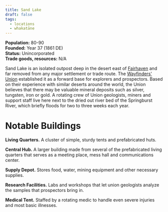 ```yaml
---
title: Sand Lake
draft: false
tags:
  - locations
  - whakatāne
---
```

**Population:** 80-90<br>
**Founded:** Year 37 (1861 DE)<br>
**Status:** Unincorporated<br>
**Trade goods, resources:** N/A

Sand Lake is an isolated outpost deep in the desert east of [Fairhaven](fairhaven) and far removed from any major settlement or trade route. The [Wayfinders' Union](the-wayfinders-union) established it as a forward base for explorers and prospectors. Based on their experience with similar deserts around the world, the Union believes that there may be valuable mineral deposits such as silver, tungsten, iron or gold. A rotating crew of Union geologists, miners and support staff live here next to the dried out river bed of the Springburst River, which briefly floods for two to three weeks each year.
# Notable Buildings
**Living Quarters.** A cluster of simple, sturdy tents and prefabricated huts.

**Central Hub.** A larger building made from several of the prefabricated living quarters that serves as a meeting place, mess hall and communications center.

**Supply Depot.** Stores food, water, mining equipment and other necessary supplies.

**Research Facilities.** Labs and workshops that let union geologists analyze the samples that prospectors bring in.

**Medical Tent.** Staffed by a rotating medic to handle even severe injuries and most basic illnesses.